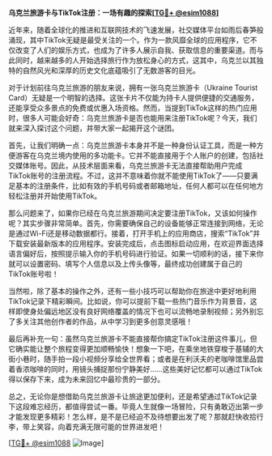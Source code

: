 **乌克兰旅游卡与TikTok注册：一场有趣的探索[[TG💪+ @esim1088](https://t.me/s/esim1088)]**

近年来，随着全球化的推进和互联网技术的飞速发展，社交媒体平台如雨后春笋般涌现，其中TikTok无疑是最受关注的一个。作为一款风靡全球的应用程序，它不仅改变了人们的娱乐方式，也成为了许多人展示自我、获取信息的重要渠道。而与此同时，越来越多的人开始选择旅行作为放松身心的方式，这其中，乌克兰以其独特的自然风光和深厚的历史文化底蕴吸引了无数游客的目光。

对于计划前往乌克兰旅游的朋友来说，拥有一张乌克兰旅游卡（Ukraine Tourist Card）无疑是一个明智的选择。这张卡片不仅能为持卡人提供便捷的交通服务，还能享受众多景点的免费或优惠入场资格。然而，当提到TikTok这样的热门应用时，很多人可能会好奇：乌克兰旅游卡是否也能用来注册TikTok呢？今天，我们就来深入探讨这个问题，并带大家一起揭开这个谜团。

首先，让我们明确一点：乌克兰旅游卡本身并不是一种身份认证工具，而是一种方便游客在乌克兰境内使用的多功能卡。它并不能直接用于个人账户的创建，包括社交媒体账号。因此，从技术层面来看，乌克兰旅游卡无法直接帮助用户完成TikTok账号的注册流程。不过，这并不意味着你就不能使用TikTok了——只要满足基本的注册条件，比如有效的手机号码或者邮箱地址，任何人都可以在任何地方轻松注册并开始使用TikTok。

那么问题来了，如果你已经在乌克兰旅游期间决定要注册TikTok，又该如何操作呢？其实步骤非常简单。首先，你需要确保自己的设备能够正常连接到网络，无论是通过Wi-Fi还是移动数据都行。接着，打开手机上的应用商店，搜索“TikTok”并下载安装最新版本的应用程序。安装完成后，点击图标启动应用，在欢迎界面选择语言偏好后，按照提示输入你的手机号码进行验证。如果一切顺利的话，接下来你就可以设置密码、填写个人信息以及上传头像等，最终成功创建属于自己的TikTok账号啦！

当然啦，除了基本的操作之外，还有一些小技巧可以帮助你在旅途中更好地利用TikTok记录下精彩瞬间。比如说，你可以提前下载一些热门音乐作为背景音，这样即使身处偏远地区没有良好网络覆盖的情况下也可以流畅地录制视频；另外别忘了多关注其他创作者的作品，从中学习到更多创意灵感哦！

最后再补充一句：虽然乌克兰旅游卡不能直接帮你搞定TikTok注册这件事儿，但它确实能让整个旅程变得更加顺畅愉快！想象一下吧，在乘坐地铁穿梭于基辅的大街小巷时，随手拍一段小视频分享给全世界看；或者是在利沃夫的老咖啡馆里品尝着香浓咖啡的同时，用镜头捕捉那份宁静美好……这些美好记忆都可以通过TikTok得以保存下来，成为未来回忆中最珍贵的一部分。

总之，无论你是想借助乌克兰旅游卡让旅途更加便利，还是希望通过TikTok记录下这段难忘经历，都值得尝试一番。毕竟人生就像一场冒险，只有勇敢迈出第一步才能发现更多精彩！怎么样，是不是已经迫不及待想要出发了呢？那就赶快收拾行李，带上笑容，向着充满无限可能的世界进发吧！

[[TG💪+ @esim1088](https://t.me/s/esim1088) ![Image](https://i.postimg.cc/4NQfJmqS/Snipaste-2025-05-13-00-14-12.png)]